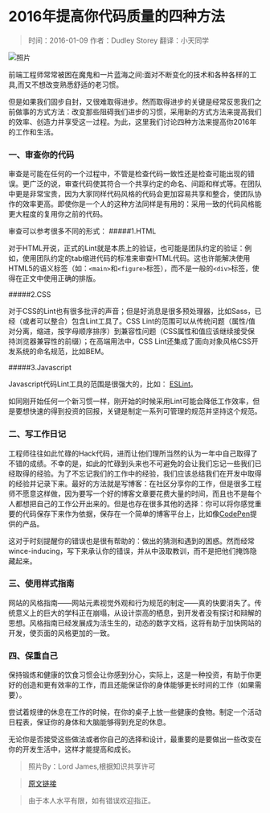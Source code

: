 # 2016年提高你代码质量的四种方法

> 时间：2016-01-09        作者：Dudley Storey         翻译：小天同学    

 ![照片](http://thenewcode.com/assets/images/diagonal-code.jpg "文章配图")

前端工程师常常被困在魔鬼和一片蓝海之间:面对不断变化的技术和各种各样的工具,而又不想改变熟悉舒适的老习惯。

但是如果我们固步自封，又很难取得进步。然而取得进步的关键是经常反思我们之前做事的方式方法：改变那些阻碍我们进步的习惯，采用新的方式方法来提高我们的效率、创造力并享受这一过程。为此，这里我们讨论四种方法来提高你2016年的工作和生活。


###  一、审查你的代码
审查是可能在任何的一个过程中，不管是检查代码一致性还是检查可能出现的错误。更广泛的说，审查代码使其符合一个共享约定的命名、间距和样式等。在团队中更是非常宝贵，因为大家同样代码风格的代码会更加容易共享和整合，使团队协作的效率更高。即使你是一个人的这种方法同样是有用的：采用一致的代码风格能更大程度的复用你之前的代码。

审查可以参考很多不同的形式：
#####1.HTML

对于HTML开说，正式的Lint就是本质上的验证，也可能是团队约定的验证：例如，使用团队约定的tab缩进代码的标准来审查HTML代码。这也许能解决使用HTML5的语义标签（如：`<main>`和`<figure>`标签），而不是一般的`<div>`标签，使得在正文中使用正确的排版。

#####2.CSS

对于CSS的Lint也有很多批评的声音；但是好消息是很多预处理器，比如Sass，已经（或者可以整合）包含Lint工具了。CSS Lint的范围可以从传统问题（属性/值对分离，缩进，按字母顺序排序）到兼容性问题（CSS属性和值应该继续接受保持浏览器兼容性的前缀）；在高端用法中，CSS Lint还集成了面向对象风格CSS开发系统的命名规范，比如BEM。

#####3.Javascript

Javascript代码Lint工具的范围是很强大的，比如： [ESLint](http://eslint.org/)。


如同刚开始任何一个新习惯一样，刚开始的时候采用Lint可能会降低工作效率，但是要想快速的得到投资的回报，关键是制定一系列可管理的规范并坚持这个规范。


### 二、写工作日记
工程师往往如此忙碌的Hack代码，进而让他们理所当然的认为一年中自己取得了不错的成绩。不幸的是，如此的忙碌到头来也不可避免的会让我们忘记一些我们已经取得的经验。为了不忘记我们的工作中的经验，我们应该总结我们在开发中取得的经验并记录下来。最好的方法就是写博客：在社区分享你的工作，但是很多工程师不愿意这样做，因为要写一个好的博客文章要花费大量的时间，而且也不是每个人都想把自己的工作公开出来的。但是也存在很多其他的选择：你可以将你感觉重要的代码保存下来作为依据，保存在一个简单的博客平台上，比如像[CodePen](http://codepen.io/blogging/)提供的产品。

这对于时刻提醒你的错误也是很有帮助的：做出的猜测和遇到的困惑。然而经常wince-inducing，写下来承认你的错误，并从中汲取教训，而不是把他们掩饰隐藏起来。


### 三、使用样式指南
网站的风格指南——网站元素视觉外观和行为规范的制定——真的快要消失了。传统意义上的巨大的学科正在崩塌，从设计崇高的栖息，到开发者没有探讨和辩解的思想。风格指南已经发展成为活生生的，动态的数字文档，这将有助于加快网站的开发，使页面的风格更加的一致。


### 四、保重自己
保持锻炼和健康的饮食习惯会让你感到分心，实际上，这是一种投资，有助于你更好的创造和更有效率的工作，而且还能保证你的身体能够更长时间的工作（如果需要）。

尝试着规律的休息在工作的时候，在你的桌子上放一些健康的食物。制定一个活动日程表，保证你的身体和大脑能够得到充足的休息。

无论你是否接受这些做法或者你自己的选择和设计，最重要的是要做出一些改变在你的开发生活中，这样才能提高和成长。


> 照片By：Lord James,根据知识共享许可

> [原文链接](http://thenewcode.com/349/Four-Ways-To-Improve-Your-Code-In-2016)

> 由于本人水平有限，如有错误欢迎指正。
